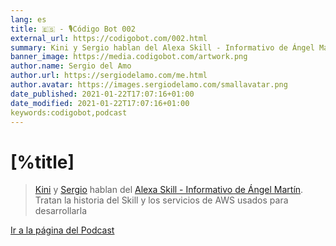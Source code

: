 ```yaml
---
lang: es
title: 🇪🇸 - 🎙Código Bot 002
external_url: https://codigobot.com/002.html
summary: Kini y Sergio hablan del Alexa Skill - Informativo de Ángel Martín. Tratan la historia del Skill y los servicios de AWS usados en su desarrollo.
banner_image: https://media.codigobot.com/artwork.png
author.name: Sergio del Amo
author.url: https://sergiodelamo.com/me.html
author.avatar: https://images.sergiodelamo.com/smallavatar.png 
date_published: 2021-01-22T17:07:16+01:00
date_modified: 2021-01-22T17:07:16+01:00
keywords:codigobot,podcast
---
```


# [%title]

> [Kini](https://kinisoftware.com) y  [Sergio](https://sergiodelamo.com) hablan del [Alexa Skill - Informativo de Ángel Martín](https://www.amazon.es/Informativo-de-Ángel-Mart%C3%ADn-Oficial/dp/B08LHJYMY3/ref=cm_cr_arp_d_product_top?ie=UTF8). Tratan la historia del Skill y los servicios de AWS usados para desarrollarla

[Ir a la página del Podcast]([%external_url])